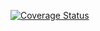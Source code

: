 [![Coverage Status](https://coveralls.io/repos/dangrafic/monitor/badge.png)](https://coveralls.io/r/dangrafic/monitor) 
